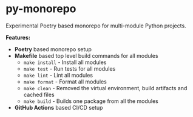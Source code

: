 # py-monorepo

Experimental Poetry based monorepo for multi-module Python projects.

**Features:**
- **Poetry** based monorepo setup
- **Makefile** based top level build commands for all modules
  - `make install` - Install all modules
  - `make test` - Run tests for all modules
  - `make lint` - Lint all modules
  - `make format` - Format all modules
  - `make clean` - Removed the virtual environment, build artifacts and cached files
  - `make build` - Builds one package from all the modules 
- **GitHub Actions** based CI/CD setup


